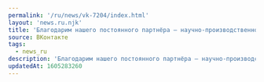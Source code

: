 ```yaml
---
permalink: '/ru/news/vk-7204/index.html'
layout: 'news.ru.njk'
title: 'Благодарим нашего постоянного партнёра – научно-производственное объединение «Энергетическая эл…'
source: ВКонтакте
tags:
  - news_ru
description: 'Благодарим нашего постоянного партнёра – научно-производственное объединение «Энергетическая эл…'
updatedAt: 1605283260
---
```

